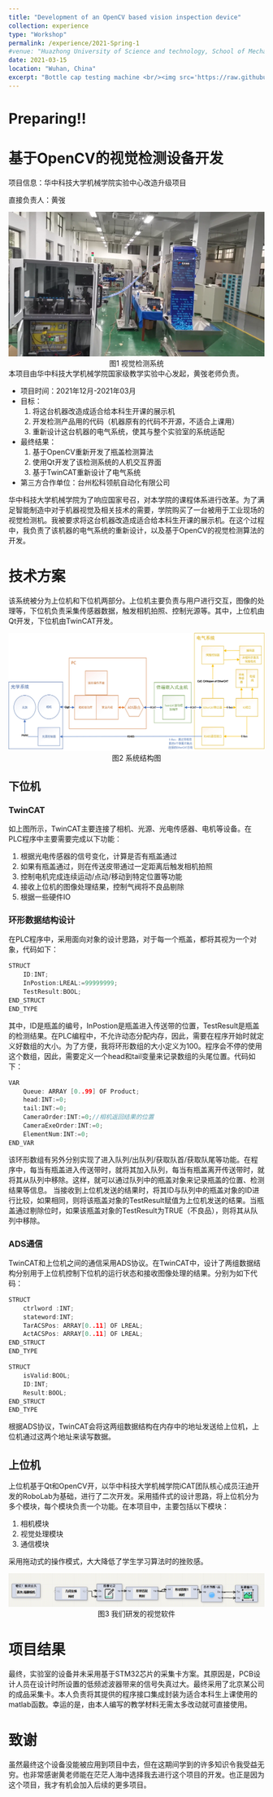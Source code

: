 ```yaml
---
title: "Development of an OpenCV based vision inspection device"
collection: experience
type: "Workshop"
permalink: /experience/2021-Spring-1
#venue: "Huazhong University of Science and technology, School of Mechanical Science & Engineering"
date: 2021-03-15
location: "Wuhan, China"
excerpt: "Bottle cap testing machine <br/><img src='https://raw.githubusercontent.com/ShiMiaohui0426/ShiMiaohui0426.github.io/master/_experience/2021-Spring-1/SKLH.png'>"
---
```


# Preparing!!
# 基于OpenCV的视觉检测设备开发

项目信息：华中科技大学机械学院实验中心改造升级项目

直接负责人：黄弢

<center>
<img src='https://raw.githubusercontent.com/ShiMiaohui0426/ShiMiaohui0426.github.io/master/_experience/2021-Spring-1/SKLH.png'>
</center>
<center>
图1 视觉检测系统
</center>
本项目由华中科技大学机械学院国家级教学实验中心发起，黄弢老师负责。

- 项目时间：2021年12月-2021年03月
- 目标：
  1. 将这台机器改造成适合给本科生开课的展示机
  2. 开发检测产品用的代码（机器原有的代码不开源，不适合上课用）
  3. 重新设计这台机器的电气系统，使其与整个实验室的系统适配
- 最终结果：
    1. 基于OpenCV重新开发了瓶盖检测算法
    2. 使用Qt开发了该检测系统的人机交互界面
    3. 基于TwinCAT重新设计了电气系统
- 第三方合作单位：台州松科领航自动化有限公司

华中科技大学机械学院为了响应国家号召，对本学院的课程体系进行改革。为了满足智能制造中对于机器视觉及相关技术的需要，学院购买了一台被用于工业现场的视觉检测机。我被要求将这台机器改造成适合给本科生开课的展示机。在这个过程中，我负责了该机器的电气系统的重新设计，以及基于OpenCV的视觉检测算法的开发。

# 技术方案

该系统被分为上位机和下位机两部分。上位机主要负责与用户进行交互，图像的处理等，下位机负责采集传感器数据，触发相机拍照、控制光源等。其中，上位机由Qt开发，下位机由TwinCAT开发。
<center>
<img src='https://raw.githubusercontent.com/ShiMiaohui0426/ShiMiaohui0426.github.io/master/_experience/2021-Spring-1/System_Structure.jpg'>
</center>

<center>
图2 系统结构图
</center>

## 下位机

### TwinCAT

如上图所示，TwinCAT主要连接了相机、光源、光电传感器、电机等设备。在PLC程序中主要需要完成以下功能：

1. 根据光电传感器的信号变化，计算是否有瓶盖通过
2. 如果有瓶盖通过，则在传送皮带通过一定距离后触发相机拍照
3. 控制电机完成连续运动/点动/移动到特定位置等功能
4. 接收上位机的图像处理结果，控制气阀将不良品剔除
5. 根据一些硬件IO

### 环形数据结构设计

在PLC程序中，采用面向对象的设计思路，对于每一个瓶盖，都将其视为一个对象，代码如下：

```c
STRUCT
	ID:INT;
	InPostion:LREAL:=99999999;
	TestResult:BOOL;
END_STRUCT
END_TYPE
```

其中，ID是瓶盖的编号，InPostion是瓶盖进入传送带的位置，TestResult是瓶盖的检测结果。在PLC编程中，不允许动态分配内存，因此，需要在程序开始时就定义好数组的大小。为了方便，我将环形数组的大小定义为100。程序会不停的使用这个数组，因此，需要定义一个head和tail变量来记录数组的头尾位置。代码如下：

```c
VAR
	Queue: ARRAY [0..99] OF Product;
	head:INT:=0;
	tail:INT:=0;
	CameraOrder:INT:=0;//相机返回结果的位置
	CameraExeOrder:INT:=0;
	ElementNum:INT:=0;
END_VAR
```

该环形数组有另外分别实现了进入队列/出队列/获取队首/获取队尾等功能。在程序中，每当有瓶盖进入传送带时，就将其加入队列，每当有瓶盖离开传送带时，就将其从队列中移除。这样，就可以通过队列中的瓶盖对象来记录瓶盖的位置、检测结果等信息。
当接收到上位机发送的结果时，将其ID与队列中的瓶盖对象的ID进行比较，如果相同，则将该瓶盖对象的TestResult赋值为上位机发送的结果。当瓶盖通过剔除位时，如果该瓶盖对象的TestResult为TRUE（不良品），则将其从队列中移除。

### ADS通信
TwinCAT和上位机之间的通信采用ADS协议。在TwinCAT中，设计了两组数据结构分别用于上位机控制下位机的运行状态和接收图像处理的结果。分别为如下代码：

```c
STRUCT
	ctrlword :INT;
	stateword:INT;
	TarACSPos: ARRAY[0..11] OF LREAL;
	ActACSPos: ARRAY[0..11] OF LREAL;
END_STRUCT
END_TYPE
```

```c
STRUCT
	isValid:BOOL;
	ID:INT;
	Result:BOOL;
END_STRUCT
END_TYPE
```

根据ADS协议，TwinCAT会将这两组数据结构在内存中的地址发送给上位机，上位机通过这两个地址来读写数据。

## 上位机


上位机基于Qt和OpenCV开，以华中科技大学机械学院iCAT团队核心成员汪迪开发的RoboLab为基础，进行了二次开发。采用插件式的设计思路，将上位机分为多个模块，每个模块负责一个功能。在本项目中，主要包括以下模块：

1. 相机模块
2. 视觉处理模块
3. 通信模块

采用拖动式的操作模式，大大降低了学生学习算法时的挫败感。
<center>
<img src='https://raw.githubusercontent.com/ShiMiaohui0426/ShiMiaohui0426.github.io/master/_experience/2021-Spring-1/LeafVision.png'>
</center>
<center>
图3 我们研发的视觉软件
</center>

# 项目结果

最终，实验室的设备并未采用基于STM32芯片的采集卡方案。其原因是，PCB设计人员在设计时所设置的低频滤波器带来的信号失真过大。最终采用了北京某公司的成品采集卡。本人负责将其提供的程序接口集成封装为适合本科生上课使用的matlab函数。幸运的是，由本人编写的教学材料无需太多改动就可直接使用。

# 致谢

虽然最终这个设备没能被应用到项目中去，但在这期间学到的许多知识令我受益无穷。也非常感谢黄老师能在茫茫人海中选择我去进行这个项目的开发。也正是因为这个项目，我才有机会加入后续的更多项目。